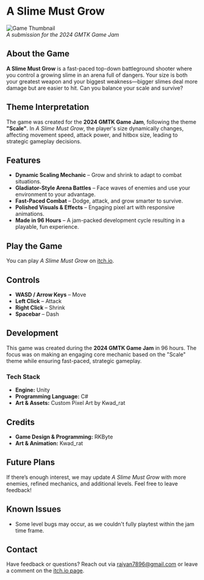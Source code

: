 # A Slime Must Grow

![Game Thumbnail](https://img.itch.zone/aW1nLzE3NDAyMDE1LnBuZw==/347x500/p2Nh77.png)  
*A submission for the 2024 GMTK Game Jam*

## About the Game
**A Slime Must Grow** is a fast-paced top-down battleground shooter where you control a growing slime in an arena full of dangers. Your size is both your greatest weapon and your biggest weakness—bigger slimes deal more damage but are easier to hit. Can you balance your scale and survive?

## Theme Interpretation
The game was created for the **2024 GMTK Game Jam**, following the theme **"Scale"**. In *A Slime Must Grow*, the player's size dynamically changes, affecting movement speed, attack power, and hitbox size, leading to strategic gameplay decisions.

## Features
- **Dynamic Scaling Mechanic** – Grow and shrink to adapt to combat situations.
- **Gladiator-Style Arena Battles** – Face waves of enemies and use your environment to your advantage.
- **Fast-Paced Combat** – Dodge, attack, and grow smarter to survive.
- **Polished Visuals & Effects** – Engaging pixel art with responsive animations.
- **Made in 96 Hours** – A jam-packed development cycle resulting in a playable, fun experience.

## Play the Game
You can play *A Slime Must Grow* on [itch.io](https://rkbyte.itch.io/a-slime-must-grow).

## Controls
- **WASD / Arrow Keys** – Move
- **Left Click** – Attack
- **Right Click** – Shrink
- **Spacebar** – Dash

## Development
This game was created during the **2024 GMTK Game Jam** in 96 hours. The focus was on making an engaging core mechanic based on the "Scale" theme while ensuring fast-paced, strategic gameplay.

### Tech Stack
- **Engine:** Unity
- **Programming Language:** C#
- **Art & Assets:** Custom Pixel Art by Kwad_rat

## Credits
- **Game Design & Programming:** RKByte
- **Art & Animation:** Kwad_rat

## Future Plans
If there’s enough interest, we may update *A Slime Must Grow* with more enemies, refined mechanics, and additional levels. Feel free to leave feedback!

## Known Issues
- Some level bugs may occur, as we couldn't fully playtest within the jam time frame.

## Contact
Have feedback or questions? Reach out via raiyan7896@gmail.com or leave a comment on the [itch.io page](https://rkbyte.itch.io/a-slime-must-grow).
